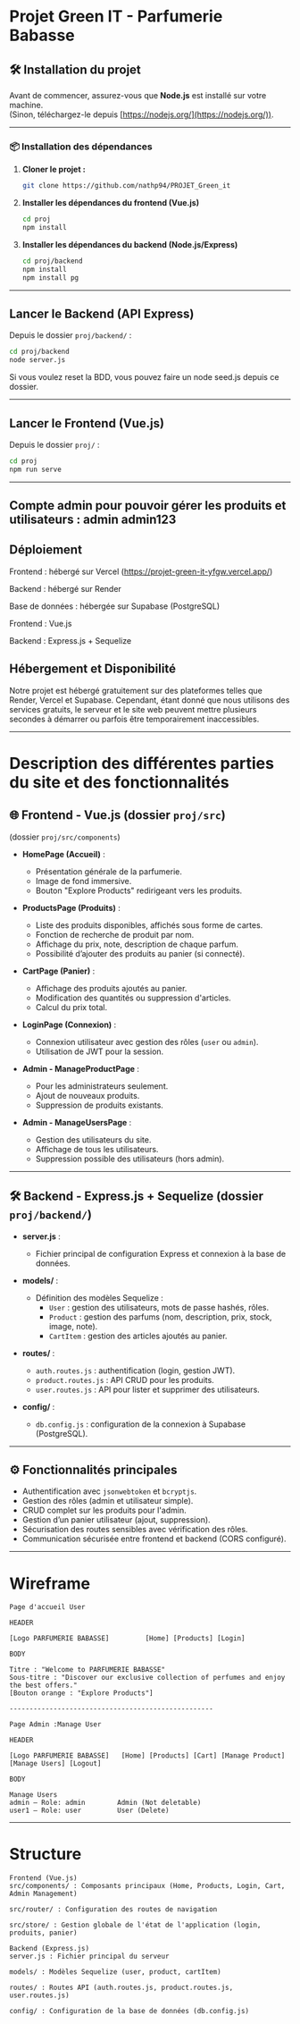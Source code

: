 # Projet Green IT - Parfumerie Babasse

## 🛠️ Installation du projet

Avant de commencer, assurez-vous que **Node.js** est installé sur votre machine.  
(Sinon, téléchargez-le depuis [https://nodejs.org/](https://nodejs.org/)).

---

### 📦 Installation des dépendances

1. **Cloner le projet :**
   ```bash
   git clone https://github.com/nathp94/PROJET_Green_it
   ```


2. **Installer les dépendances du frontend (Vue.js)**
   ```bash
   cd proj
   npm install
   ```

3. **Installer les dépendances du backend (Node.js/Express)**
   ```bash
   cd proj/backend
   npm install
   npm install pg
   ```



---

## Lancer le Backend (API Express)

Depuis le dossier `proj/backend/` :

   ```bash
   cd proj/backend
   node server.js
   ```
Si vous voulez reset la BDD, vous pouvez faire un node seed.js depuis ce dossier.

---

## Lancer le Frontend (Vue.js)

Depuis le dossier `proj/` :

   ```bash
   cd proj
   npm run serve
   ```

---

Compte admin pour pouvoir gérer les produits et utilisateurs : 
admin
admin123
---

## Déploiement

Frontend : hébergé sur Vercel (https://projet-green-it-yfgw.vercel.app/)

Backend : hébergé sur Render

Base de données : hébergée sur Supabase (PostgreSQL)

Frontend : Vue.js

Backend : Express.js + Sequelize

## Hébergement et Disponibilité

Notre projet est hébergé gratuitement sur des plateformes telles que Render, Vercel et Supabase.
Cependant, étant donné que nous utilisons des services gratuits, le serveur et le site web peuvent mettre plusieurs secondes à démarrer ou parfois être temporairement inaccessibles.

---


# Description des différentes parties du site et des fonctionnalités

## 🌐 Frontend - Vue.js (dossier `proj/src`)

(dossier `proj/src/components`)
- **HomePage (Accueil)** :
  - Présentation générale de la parfumerie.
  - Image de fond immersive.
  - Bouton "Explore Products" redirigeant vers les produits.
  
- **ProductsPage (Produits)** :
  - Liste des produits disponibles, affichés sous forme de cartes.
  - Fonction de recherche de produit par nom.
  - Affichage du prix, note, description de chaque parfum.
  - Possibilité d’ajouter des produits au panier (si connecté).

- **CartPage (Panier)** :
  - Affichage des produits ajoutés au panier.
  - Modification des quantités ou suppression d'articles.
  - Calcul du prix total.

- **LoginPage (Connexion)** :
  - Connexion utilisateur avec gestion des rôles (`user` ou `admin`).
  - Utilisation de JWT pour la session.

- **Admin - ManageProductPage** :
  - Pour les administrateurs seulement.
  - Ajout de nouveaux produits.
  - Suppression de produits existants.

- **Admin - ManageUsersPage** :
  - Gestion des utilisateurs du site.
  - Affichage de tous les utilisateurs.
  - Suppression possible des utilisateurs (hors admin).

---

## 🛠️ Backend - Express.js + Sequelize (dossier `proj/backend/`)

- **server.js** :
  - Fichier principal de configuration Express et connexion à la base de données.

- **models/** :
  - Définition des modèles Sequelize :
    - `User` : gestion des utilisateurs, mots de passe hashés, rôles.
    - `Product` : gestion des parfums (nom, description, prix, stock, image, note).
    - `CartItem` : gestion des articles ajoutés au panier.

- **routes/** :
  - `auth.routes.js` : authentification (login, gestion JWT).
  - `product.routes.js` : API CRUD pour les produits.
  - `user.routes.js` : API pour lister et supprimer des utilisateurs.

- **config/** :
  - `db.config.js` : configuration de la connexion à Supabase (PostgreSQL).

---

## ⚙️ Fonctionnalités principales

- Authentification avec `jsonwebtoken` et `bcryptjs`.
- Gestion des rôles (admin et utilisateur simple).
- CRUD complet sur les produits pour l'admin.
- Gestion d’un panier utilisateur (ajout, suppression).
- Sécurisation des routes sensibles avec vérification des rôles.
- Communication sécurisée entre frontend et backend (CORS configuré).


---


# Wireframe
```
Page d'accueil User

HEADER

[Logo PARFUMERIE BABASSE]         [Home] [Products] [Login]

BODY

Titre : "Welcome to PARFUMERIE BABASSE"
Sous-titre : "Discover our exclusive collection of perfumes and enjoy the best offers."
[Bouton orange : "Explore Products"]

---------------------------------------------------

Page Admin :Manage User

HEADER

[Logo PARFUMERIE BABASSE]   [Home] [Products] [Cart] [Manage Product] [Manage Users] [Logout]

BODY

Manage Users
admin — Role: admin        Admin (Not deletable)
user1 — Role: user         User (Delete)
```
---

# Structure

```
Frontend (Vue.js)
src/components/ : Composants principaux (Home, Products, Login, Cart, Admin Management)

src/router/ : Configuration des routes de navigation

src/store/ : Gestion globale de l'état de l'application (login, produits, panier)

Backend (Express.js)
server.js : Fichier principal du serveur

models/ : Modèles Sequelize (user, product, cartItem)

routes/ : Routes API (auth.routes.js, product.routes.js, user.routes.js)

config/ : Configuration de la base de données (db.config.js)

```
